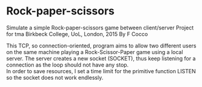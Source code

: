 # Rock-paper-scissors
Simulate a simple Rock-paper-scissors game between client/server
Project for tma Birkbeck College, UoL, London, 2015
By F Cocco

This TCP, so connection-oriented, program aims to allow two different users on the same machine
playing a Rock-Scissor-Paper game using a local server. The server creates a new socket (SOCKET),
thus keep listening for a connection as the loop should not have any stop.  
In order to save resources, I set a time limit for the primitive function LISTEN so the socket does not
work endlessly.  
